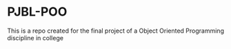# PJBL-POO
This is a repo created for the final project of a Object Oriented Programming discipline in college
